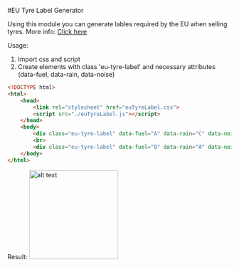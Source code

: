 #EU Tyre Label Generator

Using this module you can generate lables required by the EU when selling tyres.
More info: [Click here](http://www.etrma.org/tyres/tyre-labelling)

Usage:

1. Import css and script
2. Create elements with class 'eu-tyre-label' and necessary attributes (data-fuel, data-rain, data-noise)

```html
<!DOCTYPE html>
<html>
    <head>
        <link rel="stylesheet" href="euTyreLabel.css">
        <script src="./euTyreLabel.js"></script>
    </head>
    <body>
        <div class="eu-tyre-label" data-fuel="A" data-rain="C" data-noise="50"></div>
        <br>
        <div class="eu-tyre-label" data-fuel="B" data-rain="A" data-noise="40"></div>
    </body>
</html>
```

Result:
<img src="/IliaIdakiev/eu-tyre-label-generator/raw/master/img/screener.png" alt="alt text" title="EU Tyre Gen Result" style="max-width:100%; height: 200px;">
